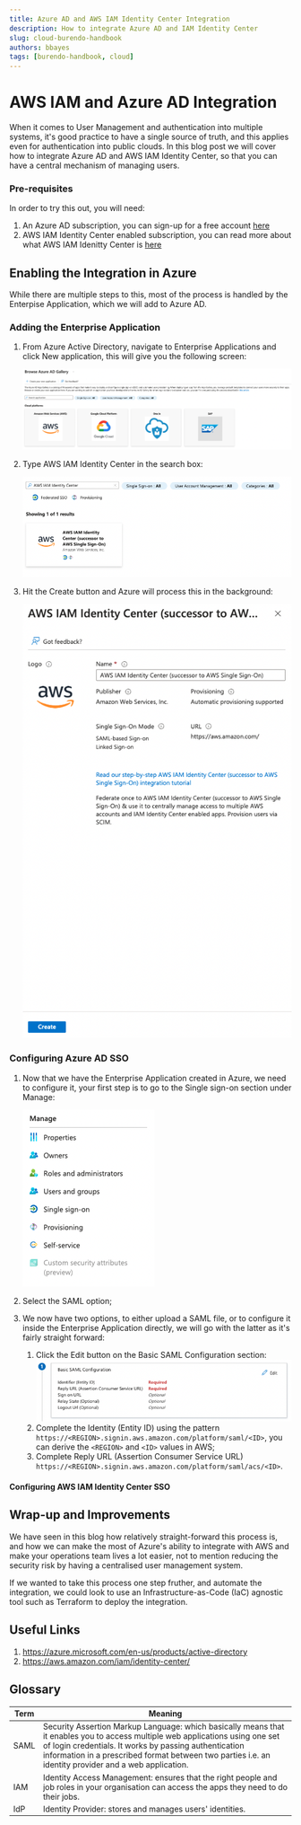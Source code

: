 ```yaml
---
title: Azure AD and AWS IAM Identity Center Integration
description: How to integrate Azure AD and IAM Identity Center
slug: cloud-burendo-handbook
authors: bbayes
tags: [burendo-handbook, cloud]
---
```


# AWS IAM and Azure AD Integration

When it comes to User Management and authentication into multiple systems, it's good practice to have a single source of truth, and this applies even for authentication into public clouds. In this blog post we will cover how to integrate Azure AD and AWS IAM Identity Center, so that you can have a central mechanism of managing users.

### Pre-requisites

In order to try this out, you will need:

1. An Azure AD subscription, you can sign-up for a free account [here](https://azure.microsoft.com/en-gb/free/)
2. AWS IAM Identity Center enabled subscription, you can read more about what AWS IAM Idenitty Center is [here](https://aws.amazon.com/iam/identity-center/)

## Enabling the Integration in Azure

While there are multiple steps to this, most of the process is handled by the Enterpise Application, which we will add to Azure AD.

### Adding the Enterprise Application

1. From Azure Active Directory, navigate to Enterprise Applications and click New application, this will give you the following screen:

   ![1-browse-azure-ad-gallery](images/2023-03-31-aws-iam-azure-ad-integration/1-browse-azure-ad-gallery.png)

1. Type AWS IAM Identity Center in the search box:

   ![2-type-aws-iam-identity-center](images/2023-03-31-aws-iam-azure-ad-integration/2-type-aws-iam-identity-center.png)

1. Hit the Create button and Azure will process this in the background:

   ![3-add-the-app](images/2023-03-31-aws-iam-azure-ad-integration/3-add-the-app.png)

### Configuring Azure AD SSO

1. Now that we have the Enterprise Application created in Azure, we need to configure it, your first step is to go to the Single sign-on section under Manage:

   ![4-manage-single-sign-on](images/2023-03-31-aws-iam-azure-ad-integration/4-manage-single-sign-on.png)

1. Select the SAML option;
1. We now have two options, to either upload a SAML file, or to configure it inside the Enterprise Application directly, we will go with the latter as it's fairly straight forward:
    1. Click the Edit button on the Basic SAML Configuration section:
        ![5-basic-saml-edit](images/2023-03-31-aws-iam-azure-ad-integration/5-basic-saml-edit.png)
    2. Complete the Identity (Entity ID) using the pattern `https://<REGION>.signin.aws.amazon.com/platform/saml/<ID>`, you can derive the `<REGION>` and `<ID>` values in AWS;
    3. Complete Reply URL (Assertion Consumer Service URL) `https://<REGION>.signin.aws.amazon.com/platform/saml/acs/<ID>`.

#### Configuring AWS IAM Identity Center SSO

## Wrap-up and Improvements

We have seen in this blog how relatively straight-forward this process is, and how we can make the most of Azure's ability to integrate with AWS and make your operations team lives a lot easier, not to mention reducing the security risk by having a centralised user management system.

If we wanted to take this process one step fruther, and automate the integration, we could look to use an Infrastructure-as-Code (IaC) agnostic tool such as Terraform to deploy the integration.

## Useful Links

1. https://azure.microsoft.com/en-us/products/active-directory
1. https://aws.amazon.com/iam/identity-center/

## Glossary

| Term | Meaning                                                                                                                                                                                                                                                                                          |
| ---- | ------------------------------------------------------------------------------------------------------------------------------------------------------------------------------------------------------------------------------------------------------------------------------------------------ |
| SAML | Security Assertion Markup Language: which basically means that it enables you to access multiple web applications using one set of login credentials. It works by passing authentication information in a prescribed format between two parties i.e. an identity provider and a web application. |
| IAM  | Identity Access Management: ensures that the right people and job roles in your organisation can access the apps they need to do their jobs.                                                                                                                                                     |
| IdP  | Identity Provider: stores and manages users' identities.                                                                                                                                                                                                                                         |
